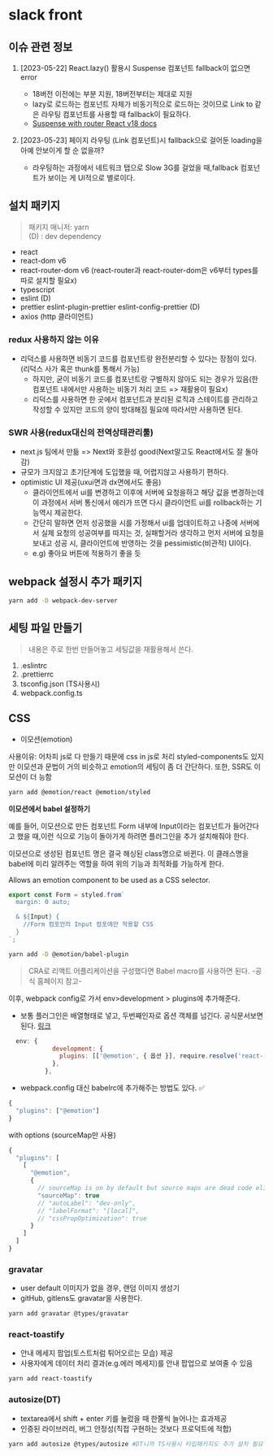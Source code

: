 # slack front

## 이슈 관련 정보

1. [2023-05-22] React.lazy() 활용시 Suspense 컴포넌트 fallback이 없으면 error

   - 18버전 이전에는 부분 지원, 18버전부터는 제대로 지원
   - lazy로 로드하는 컴포넌트 자체가 비동기적으로 로드하는 것이므로 Link to 같은 라우팅 컴포넌트를 사용할 때 fallback이 필요하다.
   - [Suspense with router React v18 docs](https://react.dev/reference/react/Suspense#preventing-already-revealed-content-from-hiding)

2. [2023-05-23] 페이지 라우팅 (Link 컴포넌트)시 fallback으로 걸어둔 loading을 아예 안보이게 할 순 없을까?

   - 라우팅하는 과정에서 네트워크 탭으로 Slow 3G를 걸었을 때,fallback 컴포넌트가 보이는 게 UI적으로 별로이다.

## 설치 패키지

> 패키지 매니저: yarn  
> (D) : dev dependency

- react
- react-dom v6
- react-router-dom v6 (react-router과 react-router-dom은 v6부터 types를 따로 설치할 필요x)
- typescript
- eslint (D)
- prettier eslint-plugin-prettier eslint-config-prettier (D)
- axios (http 클라이언트)

### redux 사용하지 않는 이유

- 리덕스를 사용하면 비동기 코드를 컴포넌트랑 완전분리할 수 있다는 장점이 있다.(리덕스 사가 혹은 thunk를 통해서 가능)
  - 하지만, 굳이 비동기 코드를 컴포넌트랑 구별하지 않아도 되는 경우가 있음(한 컴포넌트 내에서만 사용하는 비동기 처리 코드 => 재활용이 필요x)
  - 리덕스를 사용하면 한 곳에서 컴포넌트과 분리된 로직과 스테이트를 관리하고 작성할 수 있지만 코드의 양이 방대해짐 필요에 따라서만 사용하면 된다.

### SWR 사용(redux대신의 전역상태관리툴)

- next.js 팀에서 만듦 => Next와 호환성 good(Next말고도 React에서도 잘 돌아감)
- 규모가 크지않고 초기단계에 도입했을 때, 어렵지않고 사용하기 편하다.
- optimistic UI 제공(uxui면과 dx면에서도 좋음)
  - 클라이언트에서 ui를 변경하고 이후에 서버에 요청을하고 해당 값을 변경하는데 이 과정에서 서버 통신에서 에러가 뜨면 다시 클라이언트 ui를 rollback하는 기능역시 제공한다.
  - 간단히 말하면 먼저 성공했을 시를 가정해서 ui를 업데이트하고 나중에 서버에서 실제 요청의 성공여부를 따지는 것, 실패할거라 생각하고 먼저 서버에 요청을 보내고 성공 시, 클라이언트에 반영하는 것을 pessimistic(비관적) UI이다.
  - e.g) 좋아요 버튼에 적용하기 좋을 듯

## webpack 설정시 추가 패키지

```bash
yarn add -D webpack-dev-server
```

## 세팅 파일 만들기

> 내용은 주로 한번 만들어놓고 세팅값을 재활용해서 쓴다.

1. .eslintrc
2. .prettierrc
3. tsconfig.json (TS사용시)
4. webpack.config.ts

## CSS

- 이모션(emotion)

사용이유: 어차피 js로 다 만들기 때문에 css in js로 처리
styled-components도 있지만 이모션과 문법이 거의 비슷하고 emotion의 세팅이 좀 더 간단하다. 또한, SSR도 이모션이 더 능함

```bash
yarn add @emotion/react @emotion/styled
```

<b>이모션에서 babel 설정하기</b>

예를 들어, 이모션으로 만든 컴포넌트 Form 내부에 Input이라는 컴포넌트가 들어간다고 했을 때,이런 식으로 기능이 돌아가게 하려면 플러그인을 추가 설치해줘야 한다.

이모션으로 생성된 컴포넌트 명은 결국 해싱된 class명으로 바뀐다.
이 클래스명을 babel에 미리 알려주는 역할을 하여 위의 기능과 최적화를 가능하게 한다.

Allows an emotion component to be used as a CSS selector.

```javascript
export const Form = styled.from`
  margin: 0 auto;

  & ${Input} {
    //Form 컴포안의 Input 컴포에만 적용할 CSS
  }
`;
```

```bash
yarn add -D @emotion/babel-plugin
```

> CRA로 리액트 어플리케이션을 구성했다면 Babel macro를 사용하면 된다. -공식 홈페이지 참고-

이후, webpack config로 가서 env>development > plugins에 추가해준다.

- 보통 플러그인은 배열형태로 넣고, 두번째인자로 옵션 객체를 넘긴다. 공식문서보면 된다. [링크](https://emotion.sh/docs/@emotion/babel-plugin)

```javascript
  env: {
            development: {
              plugins: [['@emotion', { 옵션 }], require.resolve('react-refresh/babel')],
            },
          },
```

- webpack.config 대신 babelrc에 추가해주는 방법도 있다. ✅

```javascript
{
  "plugins": ["@emotion"]
}
```

with options (sourceMap만 사용)

```javascript
{
  "plugins": [
    [
      "@emotion",
      {
        // sourceMap is on by default but source maps are dead code eliminated in production
        "sourceMap": true
        // "autoLabel": "dev-only",
        // "labelFormat": "[local]",
        // "cssPropOptimization": true
      }
    ]
  ]
}

```

### gravatar

- user default 이미지가 없을 경우, 랜덤 이미지 생성기
- gitHub, gitlens도 gravatar을 사용한다.

```bash
yarn add gravatar @types/gravatar
```

### react-toastify

- 안내 메세지 팝업(토스트처럼 튀어오르는 모습) 제공
- 사용자에게 데이터 처리 결과(e.g.에러 메세지)를 안내 팝업으로 보여줄 수 있음

```bash
yarn add react-toastify
```

### autosize(DT)

- textarea에서 shift + enter 키를 눌렀을 때 한쭐씩 늘어나는 효과제공
- 인증된 라이브러리, 버그 안정성(직접 구현하는 것보다 프로덕트에 적합)

```bash
yarn add autosize @types/autosize #DT니까 TS사용시 타입패키지도 추가 설치 필요
```
